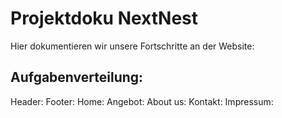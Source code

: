# Projektdoku NextNest

Hier dokumentieren wir unsere Fortschritte an der Website:

## Aufgabenverteilung:

Header:
Footer:
Home:
Angebot:
About us:
Kontakt:
Impressum:
